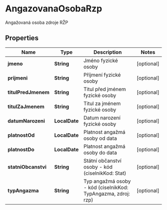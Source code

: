 

# AngazovanaOsobaRzp

Angažovaná osoba zdroje RŽP

## Properties

| Name | Type | Description | Notes |
|------------ | ------------- | ------------- | -------------|
|**jmeno** | **String** | Jméno fyzické osoby |  [optional] |
|**prijmeni** | **String** | Příjmení fyzické osoby |  [optional] |
|**titulPredJmenem** | **String** | Titul před jménem fyzické osoby  |  [optional] |
|**titulZaJmenem** | **String** | Titul za jménem fyzické osoby |  [optional] |
|**datumNarozeni** | **LocalDate** | Datum narození fyzické osoby |  [optional] |
|**platnostOd** | **LocalDate** | Platnost angažmá osoby od data |  [optional] |
|**platnostDo** | **LocalDate** | Platnost angažmá osoby do data  |  [optional] |
|**statniObcanstvi** | **String** | Státní občanství osoby - kód (ciselnikKod: Stat) |  [optional] |
|**typAngazma** | **String** | Typ angažmá osoby  - kód (ciselnikKod: TypAngazma, zdroj: rzp)  |  [optional] |



